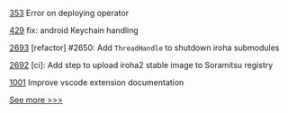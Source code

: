 
[353](https://github.com/hyperledger-labs/minifabric/pull/353) Error on deploying operator

[429](https://github.com/hyperledger/aries-mobile-agent-react-native/pull/429) fix: android Keychain handling

[2693](https://github.com/hyperledger/iroha/pull/2693) [refactor] #2650: Add `ThreadHandle` to shutdown iroha submodules

[2692](https://github.com/hyperledger/iroha/pull/2692) [ci]: Add step to upload iroha2 stable image to Soramitsu registry

[1001](https://github.com/hyperledger/solang/pull/1001) Improve vscode extension documentation


[See more >>>](https://start-here.hyperledger.org/pull-requests)
